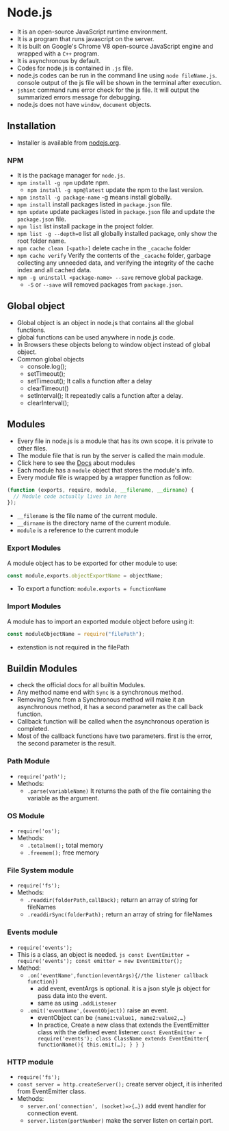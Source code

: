# Node.js

- It is an open-source JavaScript runtime environment.
- It is a program that runs javascript on the server.
- It is built on Google's Chrome V8 open-source JavaScript engine and wrapped with a `C++` program.
- It is asynchronous by default.
- Codes for node.js is contained in `.js` file.
- node.js codes can be run in the command line using `node fileName.js`. console output of the js file will be shown in the terminal after execution.
- `jshint` command runs error check for the js file. It will output the summarized errors message for debugging.
- node.js does not have `window`, `document` objects.

## Installation

- Installer is available from [nodejs.org](nodejs.org).

### NPM

- It is the package manager for `node.js`.
- `npm install -g npm` update npm.
  - `npm install -g npm@latest` update the npm to the last version.
- `npm install -g package-name` -g means install globally.
- `npm install` install packages listed in `package.json` file.
- `npm update` update packages listed in `package.json` file and update the `package.json` file.
- `npm list` list install package in the project folder.
- `npm list -g --depth=0` list all globally installed package, only show the root folder name.
- `npm cache clean [<path>]` delete cache in the `_cacache` folder
- `npm cache verify` Verify the contents of the `_cacache` folder, garbage collecting any unneeded data, and verifying the integrity of the cache index and all cached data.
- `npm -g uninstall <package-name> --save` remove global package.
  - `-S` or `--save` will removed packages from `package.json`.

## Global object

- Global object is an object in node.js that contains all the global functions.
- global functions can be used anywhere in node.js code.
- In Browsers these objects belong to window object instead of global object.
- Common global objects
  - console.log();
  - setTimeout();
  - setTimeout(); It calls a function after a delay
  - clearTimeout()
  - setInterval(); It repeatedly calls a function after a delay.
  - clearInterval();

## Modules

- Every file in node.js is a module that has its own scope. it is private to other files.
- The module file that is run by the server is called the main module.
- Click here to see the [Docs](https://nodejs.org/api/modules.html) about modules
- Each module has a `module` object that stores the module's info.
- Every module file is wrapped by a wrapper function as follow:

```js
(function (exports, require, module, __filename, __dirname) {
  // Module code actually lives in here
});
```

- `__filename` is the file name of the current module.
- `__dirname` is the directory name of the current module.
- `module` is a reference to the current module

### Export Modules

A module object has to be exported for other module to use:

```js
const module,exports.objectExportName = objectName;
```

- To export a function: `module.exports = functionName`

### Import Modules

A module has to import an exported module object before using it:

```js
const moduleObjectName = require("filePath");
```

- extenstion is not required in the filePath

## Buildin Modules

- check the official docs for all builtin Modules.
- Any method name end with `Sync` is a synchronous method.
- Removing Sync from a Synchronous method will make it an asynchronous method, it has a second parameter as the call back function.
- Callback function will be called when the asynchronous operation is completed.
- Most of the callback functions have two parameters. first is the error, the second parameter is the result.

### Path Module

- `require('path');`
- Methods:
  - `.parse(variableName)` It returns the path of the file containing the variable as the argument.

### OS Module

- `require('os');`
- Methods:
  - `.totalmem();` total memory
  - `.freemem();` free memory

### File System module

- `require('fs');`
- Methods:
  - `.readdir(folderPath,callBack);` return an array of string for fileNames
  - `.readdirSync(folderPath);` return an array of string for fileNames

### Events module

- `require('events');`
- This is a class, an object is needed.
  `js const EventEmitter = require('events'); const emitter = new EventEmitter();`
- Method:
  - `.on('eventName',function(eventArgs){//the listener callback function})`
    - add event, eventArgs is optional. it is a json style js object for pass data into the event.
    - same as using `.addListener`
  - `.emit('eventName',(eventObject))` raise an event.
    - eventObject can be `{name1:value1, name2:value2,…}`
    - In practice, Create a new class that extends the EventEmitter class with the defined event listener.`const EventEmitter = require('events'); class ClassName extends EventEmitter{ functionName(){ this.emit(…); } } }`

### HTTP module

- `require('fs');`
- `const server = http.createServer();` create server object, it is inherited from EventEmitter class.
- Methods:
  - `server.on('connection', (socket)=>{…})` add event handler for connection event.
  - `server.listen(portNumber)` make the server listen on certain port.
